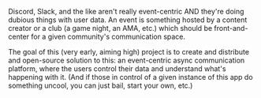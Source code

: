 Discord, Slack, and the like aren't really event-centric AND they're doing dubious things with user data. An event is something hosted by a content creator or a club (a game night, an AMA, etc.) which should be front-and-center for a given community's communication space.

The goal of this (very early, aiming high) project is to create and distribute and open-source solution to this: an event-centric async communication platform, where the users control their data and understand what's happening with it. (And if those in control of a given instance of this app do something uncool, you can just bail, start your own, etc.)
